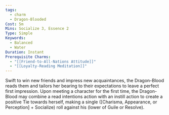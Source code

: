 ```yaml
---
tags:
  - charm
  - Dragon-Blooded
Cost: 5m
Mins: Socialize 3, Essence 2
Type: Simple
Keywords:
  - Balanced
  - Water
Duration: Instant
Prerequisite Charms:
  - "[[Friend-to-All-Nations Attitude]]"
  - "[[Loyalty-Reading Meditation]]"
---
```

Swift to win new friends and impress new acquaintances, the Dragon-Blood reads them and tailors her bearing to their expectations to leave a perfect first impression. Upon meeting a character for the first time, the Dragon-Blood may combine a read intentions action with an instill action to create a positive Tie towards herself, making a single ([Charisma, Appearance, or Perception] + Socialize) roll against his (lower of Guile or Resolve).